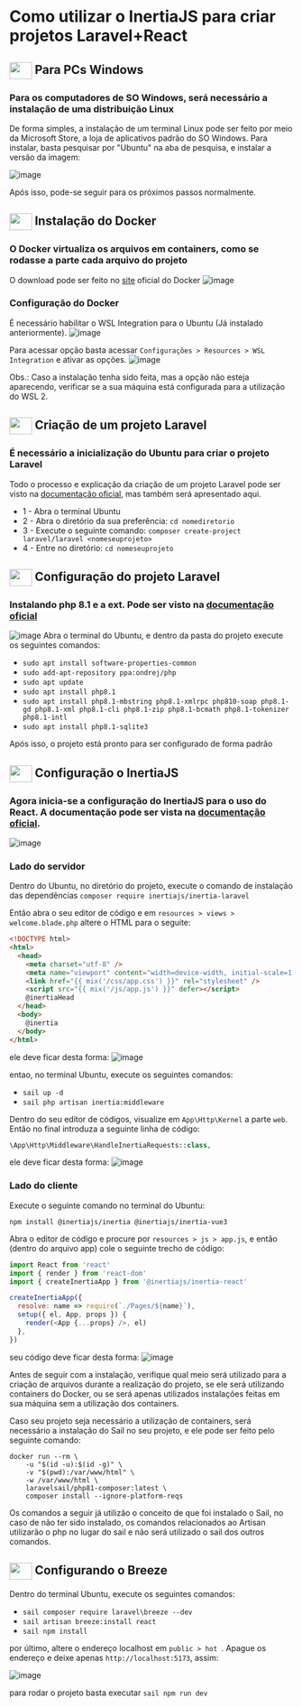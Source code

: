 # Como utilizar o InertiaJS para criar projetos Laravel+React

## <img align="center" height="30" width="40" src="https://cdn.jsdelivr.net/gh/devicons/devicon/icons/windows8/windows8-original.svg"> Para PCs Windows
### Para os computadores de SO Windows, será necessário a instalação de uma distribuição Linux
De forma simples, a instalação de um terminal Linux pode ser feito por meio da Microsoft Store, a loja de aplicativos padrão do SO Windows. Para instalar, basta pesquisar por "Ubuntu" na aba de pesquisa, e instalar a versão da imagem:

![image](https://user-images.githubusercontent.com/90472705/205295249-a4514154-4e06-4f91-9266-b6269d462166.png)

Após isso, pode-se seguir para os próximos passos normalmente.

## <img align="center" height="30" width="40" src="https://cdn.jsdelivr.net/gh/devicons/devicon/icons/docker/docker-original.svg"> Instalação do Docker
### O Docker virtualiza os arquivos em containers, como se rodasse a parte cada arquivo do projeto
O download pode ser feito no [site](https://www.docker.com/products/docker-desktop/) oficial do Docker
![image](https://user-images.githubusercontent.com/90472705/205301743-ab3f1965-a6f3-4150-b834-36afe477e2fa.png)

### Configuração do Docker
É necessário habilitar o WSL Integration para o Ubuntu (Já instalado anteriormente).
![image](https://user-images.githubusercontent.com/90472705/205302187-c9796598-e494-4a28-b5ff-2217fc3f0ed9.png)

Para acessar opção basta acessar ``Configurações > Resources > WSL Integration`` e ativar as opções.
![image](https://user-images.githubusercontent.com/90472705/205303414-1606572c-6870-407e-bdd8-d509b54733a0.png)

Obs.: Caso a instalação tenha sido feita, mas a opção não esteja aparecendo, verificar se a sua máquina está configurada para a utilização do WSL 2.
## <img align="center" height="30" width="40" src="https://cdn.jsdelivr.net/gh/devicons/devicon/icons/laravel/laravel-plain.svg"> Criação de um projeto Laravel
### É necessário a inicialização do Ubuntu para criar o projeto Laravel
Todo o processo e explicação da criação de um projeto Laravel pode ser visto na [documentação oficial](https://laravel.com/docs/9.x/installation), mas também será apresentado aqui.

- 1 - Abra o terminal Ubuntu
- 2 - Abra o diretório da sua preferência: ``cd nomediretorio``
- 3 - Execute o seguinte comando: ``composer create-project laravel/laravel <nomeseuprojeto>`` 
- 4 - Entre no diretório: ``cd nomeseuprojeto``

## <img align="center" height="30" width="40" src="https://cdn.jsdelivr.net/gh/devicons/devicon/icons/php/php-plain.svg"> Configuração do projeto Laravel
### Instalando php 8.1 e a ext. Pode ser visto na [documentação oficial](https://whimsical.com/iniciar-novo-projeto-com-laravel-e-react-8ot7mgpn6YVubrt6tuU9UJ)
![image](https://user-images.githubusercontent.com/90472705/205307898-b5b0edf5-0438-403a-9ab7-eb006c756e41.png)
Abra o terminal do Ubuntu, e dentro da pasta do projeto execute os seguintes comandos:
- ``sudo apt install software-properties-common``
- ``sudo add-apt-repository ppa:ondrej/php``
- ``sudo apt update``
- ``sudo apt install php8.1``
- ``sudo apt install php8.1-mbstring php8.1-xmlrpc php810-soap php8.1-gd php8.1-xml php8.1-cli php8.1-zip php8.1-bcmath php8.1-tokenizer php8.1-intl``
- ``sudo apt install php8.1-sqlite3`` 

Após isso, o projeto está pronto para ser configurado de forma padrão

## <img align="center" height="30" width="40" src="https://cdn.jsdelivr.net/gh/devicons/devicon/icons/react/react-original.svg"> Configuração o InertiaJS
### Agora inicia-se a configuração do InertiaJS para o uso do React. A documentação pode ser vista na [documentação oficial](https://inertiajs.com/server-side-setup).
![image](https://user-images.githubusercontent.com/90472705/205308969-50764d98-1821-403d-ac15-95f14f00bb73.png)

### Lado do servidor
Dentro do Ubuntu, no diretório do projeto, execute o comando de instalação das dependências
``composer require inertiajs/inertia-laravel``

Então abra o seu editor de código e em ```resources > views > welcome.blade.php``` altere o HTML para o seguite:

```html
<!DOCTYPE html>
<html>
  <head>
    <meta charset="utf-8" />
    <meta name="viewport" content="width=device-width, initial-scale=1.0, maximum-scale=1.0" />
    <link href="{{ mix('/css/app.css') }}" rel="stylesheet" />
    <script src="{{ mix('/js/app.js') }}" defer></script>
    @inertiaHead
  </head>
  <body>
    @inertia
  </body>
</html>
```

ele deve ficar desta forma:
![image](https://user-images.githubusercontent.com/90472705/205310395-81ec3dbe-3da5-41e5-8edc-f29fd24b7899.png)

entao, no terminal Ubuntu, execute os seguintes comandos: 
- ```sail up -d```
- ```sail php artisan inertia:middleware```

Dentro do seu editor de códigos, visualize em ```App\Http\Kernel``` a parte ```web```. Então no final introduza a seguinte linha de código:
```php
\App\Http\Middleware\HandleInertiaRequests::class,
```

ele deve ficar desta forma:
![image](https://user-images.githubusercontent.com/90472705/205311433-3500d011-7748-4aca-8724-f107ce6fe445.png)


### Lado do cliente
Execute o seguinte comando no terminal do Ubuntu:
```
npm install @inertiajs/inertia @inertiajs/inertia-vue3
```

Abra o editor de código e procure por ```resources > js > app.js```, e então (dentro do arquivo app) cole o seguinte trecho de código:
```js
import React from 'react'
import { render } from 'react-dom'
import { createInertiaApp } from '@inertiajs/inertia-react'

createInertiaApp({
  resolve: name => require(`./Pages/${name}`),
  setup({ el, App, props }) {
    render(<App {...props} />, el)
  },
})
```

seu código deve ficar desta forma:
![image](https://user-images.githubusercontent.com/90472705/205312617-3a8ac9d5-2143-4082-bda1-0e233d17de6f.png)

Antes de seguir com a instalação, verifique qual meio será utilizado para a criação de arquivos durante a realização do projeto, se ele será utilizando containers do Docker, ou se será apenas utilizados instalações feitas em sua máquina sem a utilização dos containers.

Caso seu projeto seja necessário a utilização de containers, será necessário a instalação do Sail no seu projeto, e ele pode ser feito pelo seguinte comando:
``` 
docker run --rm \
    -u "$(id -u):$(id -g)" \
    -v "$(pwd):/var/www/html" \
    -w /var/www/html \
    laravelsail/php81-composer:latest \
    composer install --ignore-platform-reqs
```

Os comandos a seguir já utilizão o conceito de que foi instalado o Sail, no caso de não ter sido instalado, os comandos relacionados ao Artisan utilizarão o php no lugar do sail e não será utilizado o sail dos outros comandos.

## <img align="center" height="30" width="40" src="https://cdn.jsdelivr.net/gh/devicons/devicon/icons/linux/linux-original.svg"> Configurando o Breeze
Dentro do terminal Ubuntu, execute os seguintes comandos:
- ```sail composer require laravel\breeze --dev```
- ```sail artisan breeze:install react```
- ```sail npm install```


por último, altere o endereço localhost em ```public > hot ```. Apague os endereço e deixe apenas ```http://localhost:5173```, assim:

![image](https://user-images.githubusercontent.com/90472705/205315996-ab193efa-5dc4-4254-8630-259adffeb881.png)


para rodar o projeto basta executar ```sail npm run dev```

